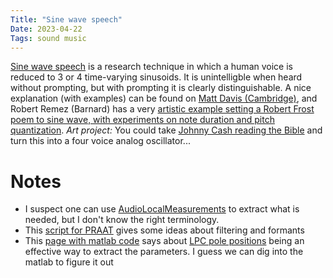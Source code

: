 ```yaml
---
Title: "Sine wave speech"
Date: 2023-04-22
Tags: sound music
---
```


[Sine wave speech](http://www.scholarpedia.org/article/Sine-wave_speech) is a research technique in which a human voice is reduced to 3 or 4 time-varying sinusoids.  It is unintelligble when heard without prompting, but with prompting it is clearly distinguishable.  A nice explanation (with examples) can be found on [Matt Davis (Cambridge)](https://www.mrc-cbu.cam.ac.uk/people/matt.davis/sine-wave-speech/), and Robert Remez (Barnard) has a very [artistic example setting a Robert Frost poem to sine wave, with experiments on note duration and pitch quantization](http://www.columbia.edu/~remez/musical-and-poetic-sine-wave-speech.html).  *Art project:* You could take [Johnny Cash reading the Bible](https://www.youtube.com/watch?v=artPgvlOtVU&list=PLyxgmM4B5YzTSFAzp4wUGiIVyxxpWCfOz) and turn this into a four voice analog oscillator...

# Notes

* I suspect one can use [AudioLocalMeasurements](https://reference.wolfram.com/language/ref/AudioLocalMeasurements.html) to extract what is needed, but I don't know the right terminology. 
* This [script for PRAAT](http://www.lifesci.sussex.ac.uk/home/Chris_Darwin/Praatscripts/SWS) gives some ideas about filtering and formants 
* This [page with matlab code](https://www.ee.columbia.edu/~dpwe/resources/matlab/sws/) says about [LPC pole positions](https://www.ee.columbia.edu/~dpwe/e4896/lectures/E4896-L06.pdf) being an effective way to extract the parameters.  I guess we can dig into the matlab to figure it out